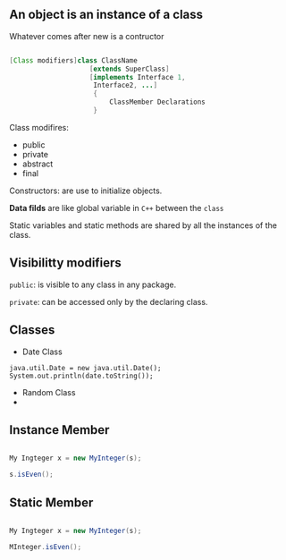 ## An object is an instance of a class

Whatever comes after new is a contructor

```java

[Class modifiers]class ClassName
                    [extends SuperClass]
                    [implements Interface 1,
                     Interface2, ...]
                     {
                         ClassMember Declarations
                     }

```                    
Class modifires:

- public
- private 
- abstract
- final

Constructors: are use to initialize objects.

**Data filds** are like global variable in `C++` between the `class`

Static variables and static methods are shared by all the instances of the class.

## Visibilitty modifiers

`public`: is visible to any class in any package.

`private`: can be accessed only by the declaring class.

## Classes

- Date Class 
```
java.util.Date = new java.util.Date();
System.out.println(date.toString());
```
- Random Class
- 


## Instance Member 

``` java

My Ingteger x = new MyInteger(s);

s.isEven();
```

## Static Member
``` java

My Ingteger x = new MyInteger(s);

MInteger.isEven();
```
